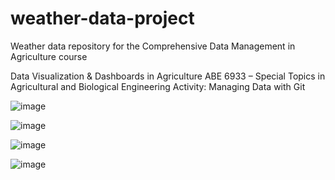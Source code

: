 # weather-data-project
Weather data repository for the Comprehensive Data Management in Agriculture course

Data Visualization & Dashboards in Agriculture
ABE 6933 – Special Topics in Agricultural and Biological Engineering 
Activity: Managing Data with Git

![image](https://github.com/user-attachments/assets/3f68856a-d63c-455c-ba2e-f2556c6c91f6)

![image](https://github.com/user-attachments/assets/1b1ec338-bb8d-4b57-b0bb-a4ad1d6a8187)

![image](https://github.com/user-attachments/assets/159ac2b5-5ad8-454d-a129-e9780303f0b7)

![image](https://github.com/user-attachments/assets/1b1eab83-63ec-430b-97d2-61a1e4b192ea)
